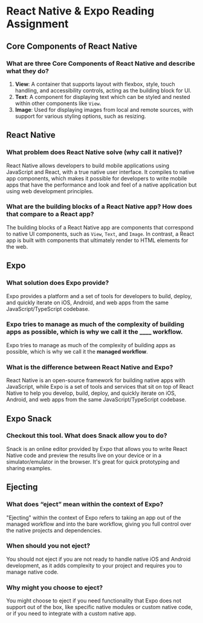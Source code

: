 # React Native & Expo Reading Assignment

## Core Components of React Native

### What are three Core Components of React Native and describe what they do?

1. **View**: A container that supports layout with flexbox, style, touch handling, and accessibility controls, acting as the building block for UI.
2. **Text**: A component for displaying text which can be styled and nested within other components like `View`.
3. **Image**: Used for displaying images from local and remote sources, with support for various styling options, such as resizing.

## React Native

### What problem does React Native solve (why call it native)?

React Native allows developers to build mobile applications using JavaScript and React, with a true native user interface. It compiles to native app components, which makes it possible for developers to write mobile apps that have the performance and look and feel of a native application but using web development principles.

### What are the building blocks of a React Native app? How does that compare to a React app?

The building blocks of a React Native app are components that correspond to native UI components, such as `View`, `Text`, and `Image`. In contrast, a React app is built with components that ultimately render to HTML elements for the web.

## Expo

### What solution does Expo provide?

Expo provides a platform and a set of tools for developers to build, deploy, and quickly iterate on iOS, Android, and web apps from the same JavaScript/TypeScript codebase.

### Expo tries to manage as much of the complexity of building apps as possible, which is why we call it the ____ workflow.

Expo tries to manage as much of the complexity of building apps as possible, which is why we call it the **managed workflow**.

### What is the difference between React Native and Expo?

React Native is an open-source framework for building native apps with JavaScript, while Expo is a set of tools and services that sit on top of React Native to help you develop, build, deploy, and quickly iterate on iOS, Android, and web apps from the same JavaScript/TypeScript codebase.

## Expo Snack

### Checkout this tool. What does Snack allow you to do?

Snack is an online editor provided by Expo that allows you to write React Native code and preview the results live on your device or in a simulator/emulator in the browser. It's great for quick prototyping and sharing examples.

## Ejecting

### What does “eject” mean within the context of Expo?

"Ejecting" within the context of Expo refers to taking an app out of the managed workflow and into the bare workflow, giving you full control over the native projects and dependencies.

### When should you not eject?

You should not eject if you are not ready to handle native iOS and Android development, as it adds complexity to your project and requires you to manage native code.

### Why might you choose to eject?

You might choose to eject if you need functionality that Expo does not support out of the box, like specific native modules or custom native code, or if you need to integrate with a custom native app.
